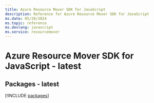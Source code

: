 ```yaml
---
title: Azure Resource Mover SDK for JavaScript
description: Reference for Azure Resource Mover SDK for JavaScript
ms.date: 05/29/2024
ms.topic: reference
ms.devlang: javascript
ms.service: resourcemover
---
```

# Azure Resource Mover SDK for JavaScript - latest
## Packages - latest
[!INCLUDE [packages](resource-mover-index.md)]